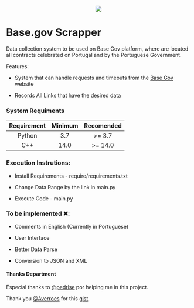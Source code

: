 <p align="center">
  <img src="https://github.com/luisalexleite/basegov-scrapper/blob/master/logo.png" />
</p>

# Base.gov Scrapper

Data collection system to be used on Base Gov platform, where are located all contracts celebrated on Portugal and by the Portuguese Government.

Features:

- System that can handle requests and timeouts from the [Base Gov](https://www.base.gov.pt) website

- Records All Links that have the desired data

### System Requiments

| Requirement | Minimum | Recomended |
| :---------: | :-----: | :--------: |
|   Python    |   3.7   |   >= 3.7   |
|     C++     |  14.0   |  >= 14.0   |

### Execution Instrutions:

- Install Requirements - require/requirements.txt

- Change Data Range by the link in main.py

- Execute Code - main.py

### To be implemented ❌:

- Comments in English (Currently in Portuguese)

- User Interface

- Better Data Parse

- Conversion to JSON and XML

#### Thanks Department

Especial thanks to <a href='https://github.com/pedrlse'>@pedrlse</a> por helping me in this project.

Thank you <a href='https://github.com/Averroes'>@Averroes</a> for this <a href='https://gist.github.com/Averroes/6375a1cccd39fe9f2dd7'>gist</a>.
